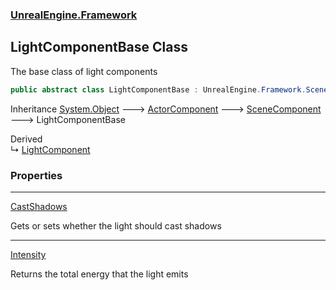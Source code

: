 ### [UnrealEngine.Framework](UnrealEngine_Framework.md 'UnrealEngine.Framework')
## LightComponentBase Class
The base class of light components  
```csharp
public abstract class LightComponentBase : UnrealEngine.Framework.SceneComponent
```

Inheritance [System.Object](https://docs.microsoft.com/en-us/dotnet/api/System.Object 'System.Object') &#129106; [ActorComponent](ActorComponent.md 'UnrealEngine.Framework.ActorComponent') &#129106; [SceneComponent](SceneComponent.md 'UnrealEngine.Framework.SceneComponent') &#129106; LightComponentBase  

Derived  
&#8627; [LightComponent](LightComponent.md 'UnrealEngine.Framework.LightComponent')  
### Properties

***
[CastShadows](LightComponentBase_CastShadows.md 'UnrealEngine.Framework.LightComponentBase.CastShadows')

Gets or sets whether the light should cast shadows  

***
[Intensity](LightComponentBase_Intensity.md 'UnrealEngine.Framework.LightComponentBase.Intensity')

Returns the total energy that the light emits  

